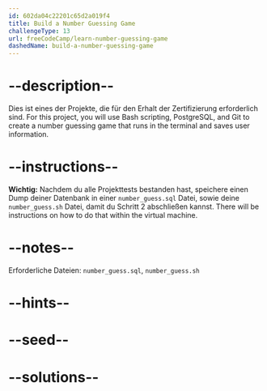 ```yaml
---
id: 602da04c22201c65d2a019f4
title: Build a Number Guessing Game
challengeType: 13
url: freeCodeCamp/learn-number-guessing-game
dashedName: build-a-number-guessing-game
---
```


# --description--

Dies ist eines der Projekte, die für den Erhalt der Zertifizierung erforderlich sind. For this project, you will use Bash scripting, PostgreSQL, and Git to create a number guessing game that runs in the terminal and saves user information.

# --instructions--

**Wichtig:** Nachdem du alle Projekttests bestanden hast, speichere einen Dump deiner Datenbank in einer `number_guess.sql` Datei, sowie deine `number_guess.sh` Datei, damit du Schritt 2 abschließen kannst. There will be instructions on how to do that within the virtual machine.

# --notes--

Erforderliche Dateien: `number_guess.sql`, `number_guess.sh`

# --hints--

# --seed--

# --solutions--
